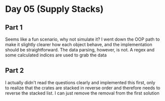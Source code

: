 # Day 05 (Supply Stacks)

## Part 1

Seems like a fun scenario, why not simulate it? I went down the OOP path to
make it slightly clearer how each object behave, and the implementation should
be straightforward. The data parsing, however, is not. A regex and some
calculated indices are used to grab the data

## Part 2

I actually didn't read the questions clearly and implemented this first, only
to realize that the crates are stacked in reverse order and therefore needs to
reverse the stacked list. I can just remove the removal from the first solution
